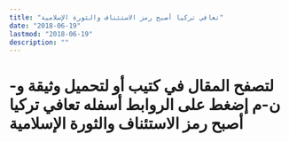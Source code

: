 ```yaml
---
title: "تعافي تركيا أصبح رمز الاستئناف والثورة الإسلامية"
date: "2018-06-19"
lastmod: "2018-06-19"
description: ""
---
```

# **لتصفح المقال في كتيب أو لتحميل وثيقة و-ن-م إضغط على الروابط أسفله** **تعافي تركيا أصبح رمز الاستئناف والثورة الإسلامية**

###
